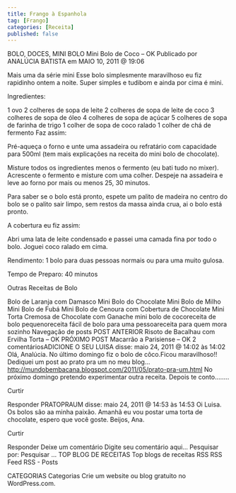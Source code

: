 ```yaml
---
title: Frango à Espanhola
tag: [Frango]
categories: [Receita]
published: false
---
```


BOLO, DOCES, MINI BOLO
Mini Bolo de Coco – OK
Publicado por ANALÚCIA BATISTA em MAIO 10, 2011 @ 19:06

Mais uma da série mini
Esse bolo simplesmente maravilhoso eu fiz rapidinho ontem a noite. Super simples e tudibom e ainda por cima é mini.

Ingredientes:

1 ovo
2 colheres de sopa de leite
2 colheres de sopa de leite de coco
3 colheres de sopa de óleo
4 colheres de sopa de açúcar
5 colheres de sopa de farinha de trigo
1 colher de sopa de coco ralado
1 colher de chá de fermento
Faz assim:

Pré-aqueça o forno e unte uma assadeira ou refratário com capacidade para 500ml (tem mais explicações na receita do mini bolo de chocolate).

Misture todos os ingredientes menos o fermento (eu bati tudo no mixer). Acrescente o fermento e misture com uma colher. Despeje na assadeira e leve ao forno por mais ou menos 25, 30 minutos.

Para saber se o bolo está pronto, espete um palito de madeira no centro do bolo se o palito sair limpo, sem restos da massa ainda crua, ai o bolo está pronto.

A cobertura eu fiz assim:

Abri uma lata de leite condensado e passei uma camada fina por todo o bolo. Joguei coco ralado em cima.

Rendimento: 1 bolo para duas pessoas normais ou para uma muito gulosa.

Tempo de Preparo: 40 minutos




Outras Receitas de Bolo

Bolo de Laranja com Damasco
Mini Bolo do Chocolate
Mini Bolo de Milho
Mini Bolo de Fubá
Mini Bolo de Cenoura com Cobertura de Chocolate
Mini Torta Cremosa de Chocolate com Ganache
mini bolo de cocoreceita de bolo pequenoreceita fácil de bolo para uma pessoareceita para quem mora sozinho
Navegação de posts
POST ANTERIOR
Risoto de Bacalhau com Ervilha Torta – OK
PRÓXIMO POST
Macarrão a Parisiense – OK
2 comentáriosADICIONE O SEU
LUISA disse:
maio 24, 2011 @ 14:02 às 14:02
Olá, Analúcia. No último domingo fiz o bolo de côco.Ficou maravilhoso!! Dediquei um post ao prato pra um no meu blog… http://mundobembacana.blogspot.com/2011/05/prato-pra-um.html
No próximo domingo pretendo experimentar outra receita. Depois te conto……..

Curtir

Responder
PRATOPRAUM disse:
maio 24, 2011 @ 14:53 às 14:53
Oi Luisa. Os bolos são aa minha paixão. Amanhã eu vou postar uma torta de chocolate, espero que você goste. Beijos, Ana.

Curtir

Responder
Deixe um comentário
Digite seu comentário aqui...
Pesquisar por:
Pesquisar …
TOP BLOG DE RECEITAS
Top blogs de receitas
RSS
RSS Feed RSS - Posts

CATEGORIAS
Categorias
Crie um website ou blog gratuito no WordPress.com.
